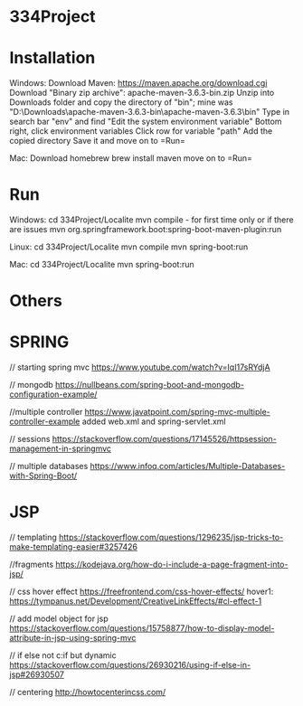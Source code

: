 # 334Project

Installation
==========
Windows:
Download Maven: https://maven.apache.org/download.cgi
Download "Binary zip archive": apache-maven-3.6.3-bin.zip
Unzip into Downloads folder and copy the directory of "bin"; mine was "D:\Downloads\apache-maven-3.6.3-bin\apache-maven-3.6.3\bin"
Type in search bar "env" and find "Edit the system environment variable"
Bottom right, click environment variables
Click row for variable "path" 
Add the copied directory
Save it and move on to =Run= 

Mac:
Download homebrew
brew install maven
move on to =Run= 

Run
===
Windows:
cd 334Project/Localite
mvn compile - for first time only or if there are issues
mvn org.springframework.boot:spring-boot-maven-plugin:run

Linux:
cd 334Project/Localite
mvn compile
mvn spring-boot:run

Mac:
cd 334Project/Localite
mvn spring-boot:run

Others
======
SPRING
=====
// starting spring mvc
https://www.youtube.com/watch?v=IqI17sRYdjA  

// mongodb
https://nullbeans.com/spring-boot-and-mongodb-configuration-example/

//multiple controller
https://www.javatpoint.com/spring-mvc-multiple-controller-example
added web.xml and spring-servlet.xml

// sessions
https://stackoverflow.com/questions/17145526/httpsession-management-in-springmvc

// multiple databases
https://www.infoq.com/articles/Multiple-Databases-with-Spring-Boot/

JSP
=====
// templating
https://stackoverflow.com/questions/1296235/jsp-tricks-to-make-templating-easier#3257426

//fragments
https://kodejava.org/how-do-i-include-a-page-fragment-into-jsp/

// css hover effect
https://freefrontend.com/css-hover-effects/
hover1: https://tympanus.net/Development/CreativeLinkEffects/#cl-effect-1

// add model object for jsp
https://stackoverflow.com/questions/15758877/how-to-display-model-attribute-in-jsp-using-spring-mvc

// if else not c:if but dynamic
https://stackoverflow.com/questions/26930216/using-if-else-in-jsp#26930507

// centering
http://howtocenterincss.com/